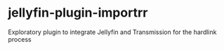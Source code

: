 # jellyfin-plugin-importrr
Exploratory plugin to integrate Jellyfin and Transmission for the hardlink process
